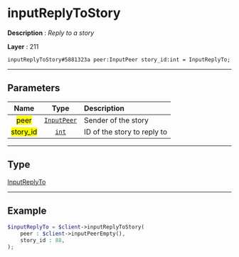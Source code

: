 # inputReplyToStory

**Description** : *Reply to a story*

**Layer** : 211

```tl
inputReplyToStory#5881323a peer:InputPeer story_id:int = InputReplyTo;
```

---

## Parameters

| Name | Type | Description |
| :---: | :---: | :--- |
| <mark>peer</mark> | [`InputPeer`](type/InputPeer) | Sender of the story |
| <mark>story_id</mark> | [`int`](type/int) | ID of the story to reply to |

---

## Type

[InputReplyTo](type/InputReplyTo)

---

## Example

```php
$inputReplyTo = $client->inputReplyToStory(
	peer : $client->inputPeerEmpty(),
	story_id : 88,
);
```